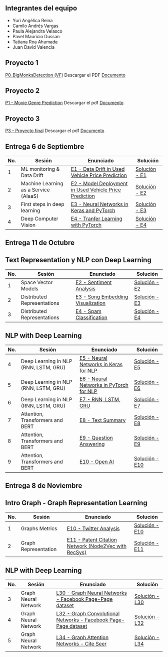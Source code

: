 ## Integrantes del equipo
- Yuri Angélica Reina
- Camilo Andrés Vargas
- Paula Alejandra Velasco
- Pavel Mauricio Dussan
- Tatiana Roa Ahumada
- Juan David Valencia

## Proyecto 1
[P0_BigMonksDetection (VF)](https://github.com/Tatiana-Roaa/Topicos-Avanzados/blob/9c6dd83a0eb735e8e398d31242fa1e45aee2b080/P0_BigMonksDetection%20(VF).ipynb)
Descargar el PDF [Documento](https://github.com/Tatiana-Roaa/Topicos-Avanzados/blob/main/Proyecto%201%20-%20Frailejon%20Detection/Proyecto%20%231%20-%20Frailejon%20Detection%20-%20T%C3%B3picos%20Avanzados.pdf)

## Proyecto 2

[P1 - Movie Genre Prediction](https://github.com/Tatiana-Roaa/Topicos-Avanzados/blob/main/Proyecto%202%20-%20MovieGenrePrediction/P1_MovieGenrePrediction%20(VF).ipynb) Descargar el pdf
[Documento](https://github.com/Tatiana-Roaa/Topicos-Avanzados/blob/main/Proyecto%202%20-%20MovieGenrePrediction/P1%20-%20MovieGenrePrediction.pdf)

## Proyecto 3
[P3 - Proyecto final](https://github.com/Tatiana-Roaa/Topicos-Avanzados/tree/main/Proyecto%20Final/Modelos) Descargar el pdf
[Documento](https://github.com/Tatiana-Roaa/Topicos-Avanzados/tree/main/Proyecto%20Final)


## Entrega 6 de Septiembre

| No. | Sesión    | Enunciado      | Solución           |
|-----|-------------|---------------|--------------------|
| 1   |  ML monitoring & Data Drift  | [E1 - Data Drift in Used Vehicle Price Prediction](https://github.com/sergiomora03/AdvancedTopicsAnalytics/blob/main/exercises/E2-UsedVehiclePricePredictionDrift.ipynb) | [Solución - E1](https://github.com/Tatiana-Roaa/Topicos-Avanzados/blob/main/E1_Data_Drift_in_Used_Vehicle_Price_Prediction.ipynb) |
| 2   |   Machine Learning as a Service (AIaaS)   |   [E2 - Model Deployment in Used Vehicle Price Prediction](https://github.com/sergiomora03/AdvancedTopicsAnalytics/blob/main/exercises/E1-UsedVehiclePricePredictionDeployment.ipynb)            |      [Solución - E2](https://github.com/Tatiana-Roaa/Topicos-Avanzados/blob/main/E2_Model_Deployment_in_used_vehicle_price_prediction..ipynb)              |
| 3   |  First steps in deep learning  |  [E3 - Neural Networks in Keras and PyTorch](https://github.com/sergiomora03/AdvancedTopicsAnalytics/blob/main/exercises/E5-NeuralNetworksKeras.ipynb) |  [Solución - E3](https://github.com/Tatiana-Roaa/Topicos-Avanzados/blob/main/E3%20-%20Neural%20Networks%20in%20Keras_make_moons.ipynb)  |
| 4   |   Deep Computer Vision   | [E4 - Tranfer Learning with PyTorch](https://github.com/sergiomora03/AdvancedTopicsAnalytics/blob/main/exercises/E4-PretrainedModelsPytorch.ipynb)   |      [Solución - E4](https://github.com/Tatiana-Roaa/Topicos-Avanzados/blob/main/E4_PretrainedModelsPytorch_modelo_simple.ipynb)              |

## Entrega 11 de Octubre
## Text Representation y NLP con Deep Learning

| No. | Sesión                                                 | Enunciado                                                                 | Solución             |
|-----|--------------------------------------------------------|---------------------------------------------------------------------------|----------------------|
| 1   | Space Vector Models                                    | [E2 - Sentiment Analysis](https://github.com/sergiomora03/AdvancedTopicsAnalytics/blob/main/exercises/E1-SentimentPrediction.ipynb)                                              | [Solución - E2](https://github.com/Tatiana-Roaa/Topicos-Avanzados/blob/main/Talleres%20-%20Entrega%202/E2_Sentiment_Prediction.ipynb)   |
| 2   | Distributed Representations                            | [E3 - Song Embedding Visualization](https://github.com/sergiomora03/AdvancedTopicsAnalytics/blob/main/exercises/E3-SongEmbeddingsVisualization.ipynb)                                    | [Solución - E3](https://github.com/Tatiana-Roaa/Topicos-Avanzados/blob/main/Talleres%20-%20Entrega%202/E3_SongEmbeddingsVisualization__.ipynb)   |
| 3   | Distributed Representations                  | [E4 - Spam Classification](https://github.com/sergiomora03/AdvancedTopicsAnalytics/blob/main/exercises/E4-SpamClassification.ipynb)                                | [Solución - E4](https://github.com/Tatiana-Roaa/Topicos-Avanzados/blob/main/Talleres%20-%20Entrega%202/E4_SpamClassification.ipynb)   |

## NLP with Deep Learning

| No. | Sesión                                   | Enunciado                                                          | Solución             |
|-----|------------------------------------------|--------------------------------------------------------------------|----------------------|
| 4   | Deep Learning in NLP (RNN, LSTM, GRU)    | [E5 - Neural Networks in Keras for NLP](https://github.com/sergiomora03/AdvancedTopicsAnalytics/blob/main/exercises/E5-NeuralNetworksKerasNLP.ipynb)                         | [Solución - E5](https://github.com/Tatiana-Roaa/Topicos-Avanzados/blob/main/Talleres%20-%20Entrega%202/E5_NeuralNetworksKerasNLP_.ipynb)   |
| 5   | Deep Learning in NLP (RNN, LSTM, GRU)    | [E6 - Neural Networks in PyTorch for NLP](https://github.com/sergiomora03/AdvancedTopicsAnalytics/blob/main/exercises/E5-NeuralNetworksPyTorchNLP.ipynb)                       | [Solución - E6](https://github.com/Tatiana-Roaa/Topicos-Avanzados/blob/main/Talleres%20-%20Entrega%202/E6_NeuralNetworksPyTorchNLP_S.ipynb)   |
| 6   | Deep Learning in NLP (RNN, LSTM, GRU)    | [E7 - RNN, LSTM, GRU](https://github.com/sergiomora03/AdvancedTopicsAnalytics/blob/main/exercises/E6-RNN_LSTM_GRU.ipynb)                                           | [Solución - E7](https://github.com/Tatiana-Roaa/Topicos-Avanzados/blob/main/Talleres%20-%20Entrega%202/E7_Model_RNN_LSTM_GRU.ipynb)   |
| 7   | Attention, Transformers and BERT         | [E8 - Text Summary](https://github.com/sergiomora03/AdvancedTopicsAnalytics/blob/main/exercises/E7-TextSummary.ipynb)                                             | [Solución - E8](https://github.com/Tatiana-Roaa/Topicos-Avanzados/blob/main/Talleres%20-%20Entrega%202/E8_TextSummary.ipynb)   |
| 8   | Attention, Transformers and BERT         | [E9 - Question Answering](https://github.com/sergiomora03/AdvancedTopicsAnalytics/blob/main/exercises/E8-QuestionAnswer.ipynb)                                       | [Solución - E9](https://github.com/Tatiana-Roaa/Topicos-Avanzados/blob/main/Talleres%20-%20Entrega%202/E9-QuestionAnswer.ipynb)   |
| 9   | Attention, Transformers and BERT         | [E10 - Open AI](https://github.com/sergiomora03/AdvancedTopicsAnalytics/blob/main/exercises/E9-OpenAI.ipynb)                                                 | [Solución - E10](https://github.com/Tatiana-Roaa/Topicos-Avanzados/blob/main/Talleres%20-%20Entrega%202/E10_OpenAI.ipynb)  |

## Entrega 8 de Noviembre
## Intro Graph - Graph Representation Learning

| No. | Sesión                                                 | Enunciado                                                                 | Solución             |
|-----|--------------------------------------------------------|---------------------------------------------------------------------------|----------------------|
| 1   | Graphs Metrics                                    | [E10 - Twitter Analysis](https://github.com/sergiomora03/AdvancedTopicsAnalytics/blob/main/exercises/E10-TwitterNetworkAnalysis.ipynb)                                              | [Solución - E10](https://github.com/Tatiana-Roaa/Topicos-Avanzados/blob/main/Talleres%20-%20Entrega%203/E10_TwitterNetworkAnalysis_Final.ipynb)   |
| 2   | Graph Representation                            | [E11 - Patent Citation Network (Node2Vec with RecSys)](https://github.com/sergiomora03/AdvancedTopicsAnalytics/blob/main/exercises/E11-PatentCitationNetwork.ipynb)                                    | [Solución - E11](https://github.com/Tatiana-Roaa/Topicos-Avanzados/blob/main/Talleres%20-%20Entrega%203/E11_PatentCitationNetwork.ipynb)   |

## NLP with Deep Learning

| No. | Sesión                                   | Enunciado                                                          | Solución             |
|-----|------------------------------------------|--------------------------------------------------------------------|----------------------|
| 3   | Graph Neural Network    | [L30 - Graph Neural Networks - Facebook Page-Page dataset](https://github.com/sergiomora03/AdvancedTopicsAnalytics/blob/main/notebooks/L28-GraphNeuralNetworks.ipynb)                         | [Solución - L30](https://github.com/Tatiana-Roaa/Topicos-Avanzados/blob/main/Talleres%20-%20Entrega%203/L28-GraphNeuralNetworks.ipynb)   |
| 4   | Graph Neural Network    | [L32 - Graph Convolutional Networks - Facebook Page-Page dataset](https://github.com/sergiomora03/AdvancedTopicsAnalytics/blob/main/notebooks/L30-GraphConvolutionalNetworks-NodeClassification.ipynb)                       | [Solución - L32](https://github.com/Tatiana-Roaa/Topicos-Avanzados/blob/main/Talleres%20-%20Entrega%203/L32_GraphConvolutionalNetworks_NodeClassification_final.ipynb)   |
| 5   | Graph Neural Network    | [L34 - Graph Attention Networks - Cite Seer](https://github.com/sergiomora03/AdvancedTopicsAnalytics/blob/main/notebooks/L33-GraphAttentionNetworks-CiteSeer.ipynb)                                           | [Solución - L34](https://github.com/Tatiana-Roaa/Topicos-Avanzados/blob/main/Talleres%20-%20Entrega%203/L33_GraphAttentionNetworks_CiteSeer%20-%20Final.ipynb)   |


